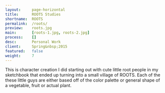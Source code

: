 ```yaml
---
layout:     page-horizontal
title:      ROOTS Studies
shortname:  ROOTS
permalink:  /roots/
preview:    roots.jpg
main:       [roots-1.jpg, roots-2.jpg]
process:    []
desc:       Personal Work
client:     Spring&nbsp;2015
featured:   false
weight:     7
---
```


This is character creation I did starting out with cute little root people in my sketchbook that ended up turning into a small village of ROOTS. Each of the these little guys are either based off of the color palette or general shape of a vegetable, fruit or actual plant.
